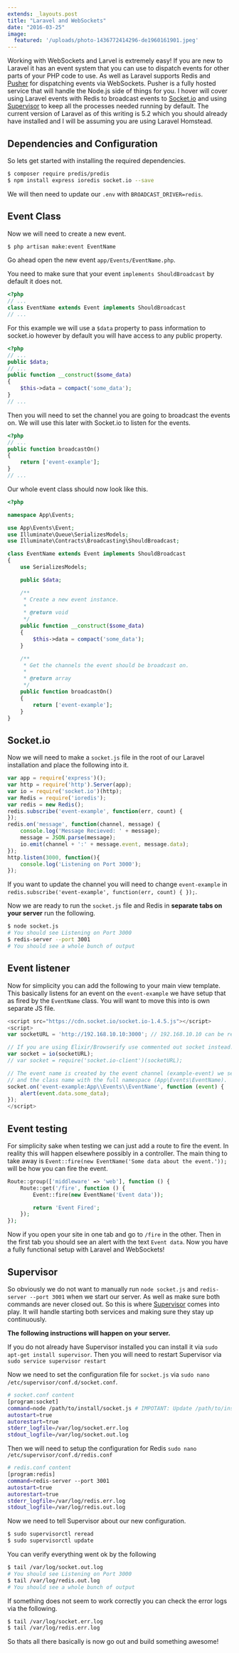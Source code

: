 ```yaml
---
extends: _layouts.post
title: "Laravel and WebSockets"
date: "2016-03-25"
image:
  featured: '/uploads/photo-1436772414296-de1960161901.jpeg'
---
```


Working with WebSockets and Larvel is extremely easy! If you are new to Laravel it has an event system that you can use to dispatch events for other parts of your PHP code to use. As well as Laravel supports Redis and [Pusher](https://pusher.com/) for dispatching events via WebSockets. Pusher is a fully hosted service that will handle the Node.js side of things for you. I hover will cover using Laravel events with Redis to broadcast events to [Socket.io](http://socket.io/) and using [Supervisor](http://supervisord.org/) to keep all the processes needed running by default. The current version of Laravel as of this writing is 5.2 which you should already have installed and I will be assuming you are using Laravel Homstead.

## Dependencies and Configuration
So lets get started with installing the required dependencies.
```bash
$ composer require predis/predis
$ npm install express ioredis socket.io --save
```

We will then need to update our `.env` with `BROADCAST_DRIVER=redis`.

## Event Class
Now we will need to create a new event.
```bash
$ php artisan make:event EventName
```

Go ahead open the new event `app/Events/EventName.php`.

You need to make sure that your event `implements ShouldBroadcast` by default it does not.
```php
<?php
// ...
class EventName extends Event implements ShouldBroadcast
// ...
```

For this example we will use a `$data` property to pass information to socket.io however by default you will have access to any public property.
```php
<?php
// ...
public $data;
// ...
public function __construct($some_data)
{
    $this->data = compact('some_data');
}
// ...
```
Then you will need to set the channel you are going to broadcast the events on. We will use this later with Socket.io to listen for the events.
```php
<?php
// ...
public function broadcastOn()
{
    return ['event-example'];
}
// ...
```
Our whole event class should now look like this.
```php
<?php

namespace App\Events;

use App\Events\Event;
use Illuminate\Queue\SerializesModels;
use Illuminate\Contracts\Broadcasting\ShouldBroadcast;

class EventName extends Event implements ShouldBroadcast
{
    use SerializesModels;

    public $data;

    /**
     * Create a new event instance.
     *
     * @return void
     */
    public function __construct($some_data)
    {
        $this->data = compact('some_data');
    }

    /**
     * Get the channels the event should be broadcast on.
     *
     * @return array
     */
    public function broadcastOn()
    {
        return ['event-example'];
    }
}
```

## Socket.io
Now we will need to make a `socket.js` file in the root of our Laravel installation and place the following into it.

```javascript
var app = require('express')();
var http = require('http').Server(app);
var io = require('socket.io')(http);
var Redis = require('ioredis');
var redis = new Redis();
redis.subscribe('event-example', function(err, count) {
});
redis.on('message', function(channel, message) {
    console.log('Message Recieved: ' + message);
    message = JSON.parse(message);
    io.emit(channel + ':' + message.event, message.data);
});
http.listen(3000, function(){
    console.log('Listening on Port 3000');
});
```

If you want to update the channel you will need to change `event-example` in `redis.subscribe('event-example', function(err, count) {
});`.

Now we are ready to run the `socket.js` file and Redis in **separate tabs on your server** run the following.
```bash
$ node socket.js
# You should see Listening on Port 3000
$ redis-server --port 3001
# You should see a whole bunch of output
```

## Event listener
Now for simplicity you can add the following to your main view template. This basically listens for an event on the `event-example` we have setup that as fired by the `EventName` class. You will want to move this into is own separate JS file.
```javascript
<script src="https://cdn.socket.io/socket.io-1.4.5.js"></script>
<script>
var socketURL = 'http://192.168.10.10:3000'; // 192.168.10.10 can be replaced with the IP address of your server.

// If you are using Elixir/Browserify use commented out socket instead.
var socket = io(socketURL);
// var socket = require('socket.io-client')(socketURL);

// The event name is created by the event channel (example-event) we set earlier
// and the class name with the full namespace (App\Events\EventName).
socket.on('event-example:App\\Events\\EventName', function (event) {
    alert(event.data.some_data);
});
</script>
```

## Event testing
For simplicity sake when testing we can just add a route to fire the event. In reality this will happen elsewhere possibly in a controller. The main thing to take away is `Event::fire(new EventName('Some data about the event.'));` will be how you can fire the event.
```php
Route::group(['middleware' => 'web'], function () {
    Route::get('/fire', function () {
        Event::fire(new EventName('Event data'));

        return 'Event Fired';
    });
});
```

Now if you open your site in one tab and go to `/fire` in the other. Then in the first tab you should see an alert with the text `Event data`. Now you have a fully functional setup with Laravel and WebSockets!

## Supervisor
So obviously we do not want to manually run `node socket.js` and `redis-server --port 3001` when we start our server. As well as make sure both commands are never closed out. So this is where [Supervisor](http://supervisord.org/) comes into play. It will handle starting both services and making sure they stay up continuously.

**The following instructions will happen on your server.**

If you do not already have Supervisor installed you can install it via `sudo apt-get install supervisor`. Then you will need to restart Supervisor via `sudo service supervisor restart`

Now we need to set the configuration file for `socket.js`	via `sudo nano /etc/supervisor/conf.d/socket.conf`.
```bash
# socket.conf content
[program:socket]
command=node /path/to/install/socket.js # IMPOTANT: Update /path/to/install
autostart=true
autorestart=true
stderr_logfile=/var/log/socket.err.log
stdout_logfile=/var/log/socket.out.log
```

Then we will need to setup the configuration for Redis `sudo nano /etc/supervisor/conf.d/redis.conf`
```bash
# redis.conf content
[program:redis]
command=redis-server --port 3001
autostart=true
autorestart=true
stderr_logfile=/var/log/redis.err.log
stdout_logfile=/var/log/redis.out.log
```

Now we need to tell Supervisor about our new configuration.
```bash
$ sudo supervisorctl reread
$ sudo supervisorctl update
```

You can verify everything went ok by the following
```bash
$ tail /var/log/socket.out.log
# You should see Listening on Port 3000
$ tail /var/log/redis.out.log
# You should see a whole bunch of output
```

If something does not seem to work correctly you can check the error logs via the following.
```bash
$ tail /var/log/socket.err.log
$ tail /var/log/redis.err.log
```

So thats all there basically is now go out and build something awesome!
